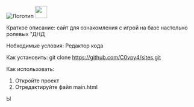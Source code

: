![Логотип](https://i.ytimg.com/vi/sXFJIiycVxE/maxresdefault.jpg "Логотип Github")
<img height="32" width="32" src="https://cdn.jsdelivr.net/npm/simple-icons@8.8.0/icons/adblockplus.svg" />

Краткое описание:
сайт для ознакомления с игрой на базе настольно ролевых "ДНД

Нобходимые условия:
 Редактор кода
 
 Как установить:
  git clone https://github.com/C0vpy4/sites.git
 
 Как использовать:
  1. Откройте проект
  2. Отредактируйте файл main.html

Ы